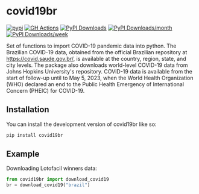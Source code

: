 # covid19br

<!-- badges: start -->
[![pypi](https://img.shields.io/pypi/v/covid19br.svg?style=flat-square)](https://pypi.python.org/pypi/covid19br)
[![GH Actions](https://github.com/covid19br/covid19br/workflows/Python%20package/badge.svg)](https://github.com/covid19br/covid19br/actions?query=workflow%3A%22Python+package%22)
[![PyPI Downloads](https://static.pepy.tech/badge/covid19br)](https://pepy.tech/projects/covid19br)
[![PyPI Downloads/month](https://static.pepy.tech/badge/covid19br/month)](https://pepy.tech/projects/covid19br)
[![PyPI Downloads/week](https://static.pepy.tech/badge/covid19br/week)](https://pepy.tech/projects/covid19br)


<!-- badges: end -->

Set of functions to import COVID-19 pandemic data into python. 
The Brazilian COVID-19 data, obtained from the official Brazilian 
repository at <https://covid.saude.gov.br/>, is available at the 
country, region, state, and city levels. The package also 
downloads world-level COVID-19 data from Johns Hopkins University's 
repository. COVID-19 data is available from the start of follow-up 
until to May 5, 2023, when the World Health Organization (WHO) 
declared an end to the Public Health Emergency of International 
Concern (PHEIC) for COVID-19.

## Installation

You can install the development version of covid19br like so:

``` python
pip install covid19br
```

## Example

Downloading Lotofacil winners data:

``` python
from covid19br import download_covid19
br = download_covid19("brazil")
```

